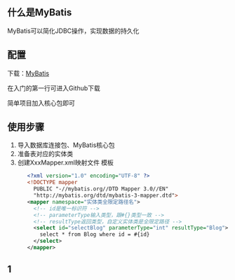 ## 什么是MyBatis
MyBatis可以简化JDBC操作，实现数据的持久化

## 配置
下载：[MyBatis](http://www.mybatis.org/mybatis-3/zh/getting-started.html)

在入门的第一行可进入Github下载

简单项目加入核心包即可

## 使用步骤
1. 导入数据库连接包、MyBatis核心包
2. 准备表对应的实体类
3. 创建XxxMapper.xml映射文件
   模板
   ```xml
      <?xml version="1.0" encoding="UTF-8" ?>
      <!DOCTYPE mapper
        PUBLIC "-//mybatis.org//DTD Mapper 3.0//EN"
        "http://mybatis.org/dtd/mybatis-3-mapper.dtd">
      <mapper namespace="实体类全限定路径名">
        <!-- id是唯一标识符 -->
        <!-- parameterType输入类型，跟#{}类型一致 -->
        <!-- resultType返回类型，自定义实体类是全限定路径 -->
        <select id="selectBlog" parameterType="int" resultType="Blog">
          select * from Blog where id = #{id}
        </select>
      </mapper>
   ```
## 1

